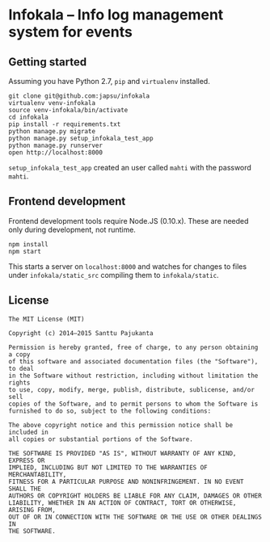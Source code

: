 # Infokala – Info log management system for events

## Getting started

Assuming you have Python 2.7, `pip` and `virtualenv` installed.

    git clone git@github.com:japsu/infokala
    virtualenv venv-infokala
    source venv-infokala/bin/activate
    cd infokala
    pip install -r requirements.txt
    python manage.py migrate
    python manage.py setup_infokala_test_app
    python manage.py runserver
    open http://localhost:8000

`setup_infokala_test_app` created an user called `mahti` with the password `mahti`.

## Frontend development

Frontend development tools require Node.JS (0.10.x). These are needed only during development, not runtime.

    npm install
    npm start

This starts a server on `localhost:8000` and watches for changes to files under `infokala/static_src` compiling them to `infokala/static`.

## License

    The MIT License (MIT)

    Copyright (c) 2014–2015 Santtu Pajukanta

    Permission is hereby granted, free of charge, to any person obtaining a copy
    of this software and associated documentation files (the "Software"), to deal
    in the Software without restriction, including without limitation the rights
    to use, copy, modify, merge, publish, distribute, sublicense, and/or sell
    copies of the Software, and to permit persons to whom the Software is
    furnished to do so, subject to the following conditions:

    The above copyright notice and this permission notice shall be included in
    all copies or substantial portions of the Software.

    THE SOFTWARE IS PROVIDED "AS IS", WITHOUT WARRANTY OF ANY KIND, EXPRESS OR
    IMPLIED, INCLUDING BUT NOT LIMITED TO THE WARRANTIES OF MERCHANTABILITY,
    FITNESS FOR A PARTICULAR PURPOSE AND NONINFRINGEMENT. IN NO EVENT SHALL THE
    AUTHORS OR COPYRIGHT HOLDERS BE LIABLE FOR ANY CLAIM, DAMAGES OR OTHER
    LIABILITY, WHETHER IN AN ACTION OF CONTRACT, TORT OR OTHERWISE, ARISING FROM,
    OUT OF OR IN CONNECTION WITH THE SOFTWARE OR THE USE OR OTHER DEALINGS IN
    THE SOFTWARE.
